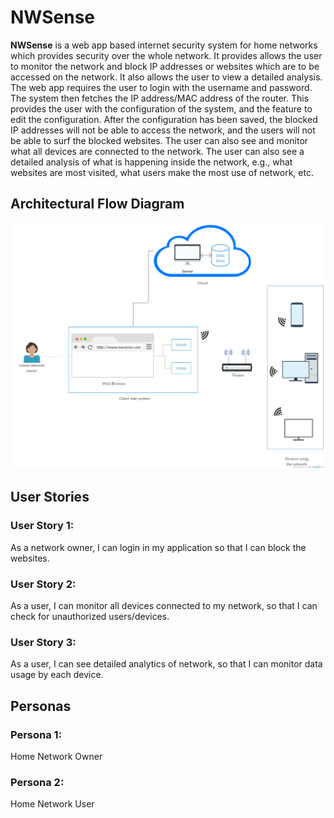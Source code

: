 # NWSense
**NWSense** is a web app based internet security system for home networks which provides security over the whole network. It provides allows the user to monitor the network and block IP addresses or websites which are to be accessed on the network. It also allows the user to view a detailed analysis.
The web app requires the user to login with the username and password. The system then fetches the IP address/MAC address of the router. This provides the user with the configuration of the system, and the feature to edit the configuration.
After the configuration has been saved, the blocked IP addresses will not be able to access the network, and the users will not be able to surf the blocked websites.
The user can also see and monitor what all devices are connected to the network. The user can also see a detailed analysis of what is happening inside the network, e.g., what websites are most visited, what users make the most use of network, etc.

## Architectural Flow Diagram
![alt tag](https://raw.githubusercontent.com/SJSU272Lab/Fall16-Team13/master/ArchitecturalFlowDiagram.png)

## User Stories

### User Story 1:
As a network owner, I can login in my application so that I can block the websites.

### User Story 2:
As a user, I can monitor all devices connected to my network, so that I can check for unauthorized users/devices.

### User Story 3:
As a user, I can see detailed analytics of network, so that I can monitor data     usage by each device.
 
## Personas
### Persona 1:
Home Network Owner
### Persona 2:
Home Network User

